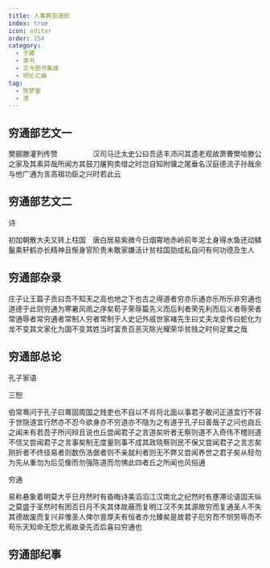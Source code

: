 ```yaml
---
title: 人事典穷通部
index: true
icon: editor
order: 254
category:
  - 子藏
  - 类书
  - 古今图书集成
  - 明伦汇编
tag:
  - 陈梦雷
  - 清
---
```


## 穷通部艺文一

樊郦滕灌列传赞　　　　　汉司马迁太史公曰吾适丰沛问其遗老观故萧曹樊哙滕公之家及其素异哉所闻方其鼓刀屠狗卖缯之时岂自知附骥之尾垂名汉庭德流子孙哉余与他广通为言高祖功臣之兴时若此云  

## 穷通部艺文二

诗  

初加朝散大夫又转上柱国　唐白居易紫微今日烟霄地赤岭前年泥土身得水鱼还动鳞鬣乘轩鹤亦长精神且惭身官阶贵未敢家嫌活计贫柱国勋成私自问有何功德及生人  

## 穷通部杂录

庄子让王篇子贡曰吾不知天之高也地之下也古之得道者穷亦乐通亦乐所乐非穷通也道德于此则穷通为寒暑风雨之序矣荀子荣辱篇先义而后利者荣先利而后义者辱荣者常通辱者常穷通者常制人穷者常制于人史记外戚世家褚先生曰丈夫龙变传曰蛇化为龙不变其文家化为国不变其姓当时富贵百恶灭除光耀荣华贫贱之时何足累之哉  

## 穷通部总论

孔子家语  

三恕  

伯常骞问于孔子曰骞固周国之贱吏也不自以不肖将北面以事君子敢问正道宜行不容于世隐道宜行然亦不忍今欲身亦不穷道亦不隐为之有道乎孔子曰善哉子之问也自丘之闻未有若吾子所问辩且说也丘尝闻君子之言道矣听者无察则道不入奇伟不稽则道不信又尝闻君子之言事矣制无度量则事不成其政晓察则民不保又尝闻君子之言志矣刚折者不终径易者则数伤浩倨者则不亲就利者则无不弊又尝闻养世之君子矣从轻勿为先从重勿为后见像而勿强陈道而勿怫此四者丘之所闻也风俗通  

穷通  

易称悬象着明莫大乎日月然时有昏晦诗美滔滔江汉南北之纪然时有壅滞论语固天纵之莫盛于圣然时有困否日月不失其体故蔽而复明江汉不失其源故穷而复通圣人不失其德故废而复兴非惟圣人俾尔亶厚夫有恒者亦允臻矣是故君子厄穷而不悯劳辱而不苟乐天知命无怨尤焉故录先否后喜曰穷通也  

## 穷通部纪事

